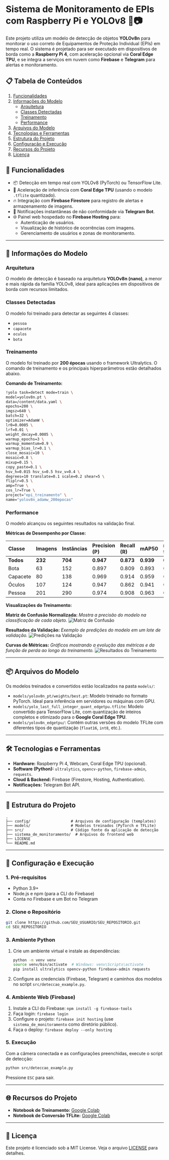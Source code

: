 # Sistema de Monitoramento de EPIs com Raspberry Pi e YOLOv8 🚨📷

Este projeto utiliza um modelo de detecção de objetos **YOLOv8n** para monitorar o uso correto de Equipamentos de Proteção Individual (EPIs) em tempo real. O sistema é projetado para ser executado em dispositivos de borda como a **Raspberry Pi 4**, com aceleração opcional via **Coral Edge TPU**, e se integra a serviços em nuvem como **Firebase** e **Telegram** para alertas e monitoramento.

## 📋 Tabela de Conteúdos
1. [Funcionalidades](#-funcionalidades)
2. [Informações do Modelo](#-informações-do-modelo)
    - [Arquitetura](#arquitetura)
    - [Classes Detectadas](#classes-detectadas)
    - [Treinamento](#treinamento)
    - [Performance](#performance)
3. [Arquivos do Modelo](#-arquivos-do-modelo)
4. [Tecnologias e Ferramentas](#-tecnologias-e-ferramentas)
5. [Estrutura do Projeto](#-estrutura-do-projeto)
6. [Configuração e Execução](#-configuração-e-execução)
7. [Recursos do Projeto](#-recursos-do-projeto)
8. [Licença](#-licença)

## 🎯 Funcionalidades

- 📦 Detecção em tempo real com YOLOv8 (PyTorch) ou TensorFlow Lite.
- 🧠 Aceleração de inferência com **Coral Edge TPU** (usando o modelo `.tflite` quantizado).
- 🔥 Integração com **Firebase Firestore** para registro de alertas e armazenamento de imagens.
- 📲 Notificações instantâneas de não conformidade via **Telegram Bot**.
- 🌐 Painel web hospedado no **Firebase Hosting** para:
  - Autenticação de usuários.
  - Visualização de histórico de ocorrências com imagens.
  - Gerenciamento de usuários e zonas de monitoramento.

---

## 🧠 Informações do Modelo

### Arquitetura
O modelo de detecção é baseado na arquitetura **YOLOv8n (nano)**, a menor e mais rápida da família YOLOv8, ideal para aplicações em dispositivos de borda com recursos limitados.

### Classes Detectadas
O modelo foi treinado para detectar as seguintes 4 classes:
- `pessoa`
- `capacete`
- `oculos`
- `bota`

### Treinamento
O modelo foi treinado por **200 épocas** usando o framework Ultralytics. O comando de treinamento e os principais hiperparâmetros estão detalhados abaixo.

**Comando de Treinamento:**
```bash
!yolo task=detect mode=train \
model=yolov8n.pt \
data=/content/data.yaml \
epochs=200 \
imgsz=640 \
batch=32 \
optimizer=AdamW \
lr0=0.0005 \
lrf=0.01 \
weight_decay=0.0005 \
warmup_epochs=3 \
warmup_momentum=0.9 \
warmup_bias_lr=0.1 \
close_mosaic=10 \
mosaic=0.8 \
mixup=0.15 \
copy_paste=0.1 \
hsv_h=0.015 hsv_s=0.5 hsv_v=0.4 \
degrees=10 translate=0.1 scale=0.2 shear=5 \
fliplr=0.5 \
amp=True \
cos_lr=True \
project="epi_treinamento" \
name="yolov8n_adamw_200epocas"
```

### Performance
O modelo alcançou os seguintes resultados na validação final.

**Métricas de Desempenho por Classe:**

| Classe    | Imagens | Instâncias | Precision (P) | Recall (R) | mAP50      | mAP50-95   |
| :-------- | :------ | :--------- | :------------ | :--------- | :--------- | :--------- |
| **Todos** | **232** | **704**    | **0.947**     | **0.873**  | **0.939**  | **0.599**  |
| Bota      | 63      | 152        | 0.897         | 0.809      | 0.893      | 0.582      |
| Capacete  | 80      | 138        | 0.969         | 0.914      | 0.959      | 0.624      |
| Óculos    | 107     | 124        | 0.947         | 0.862      | 0.941      | 0.538      |
| Pessoa    | 201     | 290        | 0.974         | 0.908      | 0.963      | 0.654      |

**Visualizações do Treinamento:**

**Matriz de Confusão Normalizada:**
*Mostra a precisão do modelo na classificação de cada objeto.*
![Matriz de Confusão](models/yolov8n_pt/confusion_matrix_normalized.png)

**Resultados da Validação:**
*Exemplo de predições do modelo em um lote de validação.*
![Predições na Validação](models/yolov8n_pt/val_batch0_pred.jpg)

**Curvas de Métricas:**
*Gráficos mostrando a evolução das métricas e da função de perda ao longo do treinamento.*
![Resultados do Treinamento](models/yolov8n_pt/results.png)

---

## 📦 Arquivos do Modelo

Os modelos treinados e convertidos estão localizados na pasta `models/`:
- `models/yolov8n_pt/weights/best.pt`: Modelo treinado no formato PyTorch. Ideal para inferência em servidores ou máquinas com GPU.
- `models/yolo_last_full_integer_quant_edgetpu.tflite`: Modelo convertido para TensorFlow Lite, com quantização de inteiros completos e otimizado para o **Google Coral Edge TPU**.
- `models/yolov8n_edgetpu/`: Contém outras versões do modelo TFLite com diferentes tipos de quantização (`float16`, `int8`, etc.).

---

## 🛠️ Tecnologias e Ferramentas

- **Hardware:** Raspberry Pi 4, Webcam, Coral Edge TPU (opcional).
- **Software (Python):** `ultralytics`, `opencv-python`, `firebase-admin`, `requests`.
- **Cloud & Backend:** Firebase (Firestore, Hosting, Authentication).
- **Notificações:** Telegram Bot API.

---

## 📁 Estrutura do Projeto
```
.
├── config/                  # Arquivos de configuração (templates)
├── models/                  # Modelos treinados (PyTorch e TFLite)
├── src/                     # Código fonte da aplicação de detecção
├── sistema_de_monitoramento/  # Arquivos do frontend web
├── LICENSE
└── README.md
```

---

## 🚀 Configuração e Execução

### 1. Pré-requisitos
- Python 3.9+
- Node.js e npm (para a CLI do Firebase)
- Conta no Firebase e um Bot no Telegram

### 2. Clone o Repositório
```bash
git clone https://github.com/SEU_USUARIO/SEU_REPOSITORIO.git
cd SEU_REPOSITORIO
```

### 3. Ambiente Python
1. Crie um ambiente virtual e instale as dependências:
   ```bash
   python -m venv venv
   source venv/bin/activate  # Windows: venv\Scripts\activate
   pip install ultralytics opencv-python firebase-admin requests
   ```
2. Configure as credenciais (Firebase, Telegram) e caminhos dos modelos no script `src/deteccao_example.py`.

### 4. Ambiente Web (Firebase)
1. Instale a CLI do Firebase: `npm install -g firebase-tools`
2. Faça login: `firebase login`
3. Configure o projeto: `firebase init hosting` (use `sistema_de_monitoramento` como diretório público).
4. Faça o deploy: `firebase deploy --only hosting`

### 5. Execução
Com a câmera conectada e as configurações preenchidas, execute o script de detecção:
```bash
python src/deteccao_example.py
```
Pressione `ESC` para sair.

---

## 🌐 Recursos do Projeto

- **Notebook de Treinamento:** [Google Colab](https://colab.research.google.com/drive/1BYr0z8BnVe3F1YGCx2pwszZ-OZauiF_r)
- **Notebook de Conversão TFLite:** [Google Colab](https://colab.research.google.com/drive/1MSoOiP4-XVVnBDQYYUN5ZcejGe85FNOt)

---

## 📜 Licença
Este projeto é licenciado sob a MIT License. Veja o arquivo [LICENSE](LICENSE) para detalhes.
